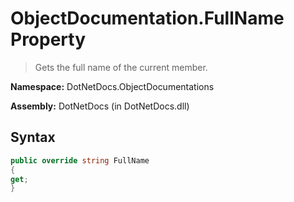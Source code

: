 # ObjectDocumentation.FullName Property
> Gets the full name of the current member.

**Namespace:** DotNetDocs.ObjectDocumentations

**Assembly:** DotNetDocs (in DotNetDocs.dll)
## Syntax
```csharp
public override string FullName
{
get;
}
```
